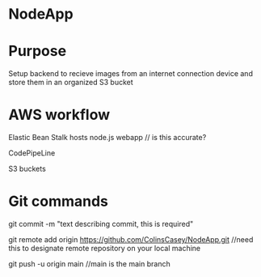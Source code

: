 # NodeApp

# Purpose 
Setup backend to recieve images from an internet connection device and store them in an organized S3 bucket 

# AWS workflow 
Elastic Bean Stalk 
hosts node.js webapp // is this accurate?

CodePipeLine


S3 buckets 



# Git commands

git commit -m "text describing commit, this is required" 

git remote add origin https://github.com/ColinsCasey/NodeApp.git  //need this to designate remote repository on your local machine 

git push -u origin main //main is the main branch 

